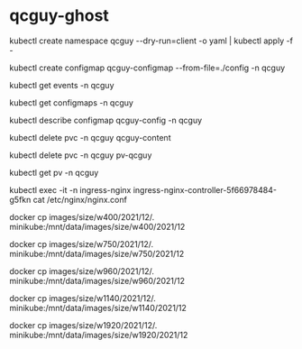 # qcguy-ghost

kubectl create namespace qcguy --dry-run=client -o yaml | kubectl apply -f -

kubectl create configmap qcguy-configmap --from-file=./config -n qcguy 

kubectl get events -n qcguy

kubectl get configmaps -n qcguy

kubectl describe configmap qcguy-config -n qcguy

kubectl delete pvc -n qcguy qcguy-content

kubectl delete pvc -n qcguy pv-qcguy

kubectl get pv -n qcguy 

kubectl exec -it -n ingress-nginx ingress-nginx-controller-5f66978484-g5fkn cat /etc/nginx/nginx.conf

docker cp images/size/w400/2021/12/. minikube:/mnt/data/images/size/w400/2021/12

docker cp images/size/w750/2021/12/. minikube:/mnt/data/images/size/w750/2021/12

docker cp images/size/w960/2021/12/. minikube:/mnt/data/images/size/w960/2021/12

docker cp images/size/w1140/2021/12/. minikube:/mnt/data/images/size/w1140/2021/12

docker cp images/size/w1920/2021/12/. minikube:/mnt/data/images/size/w1920/2021/12 